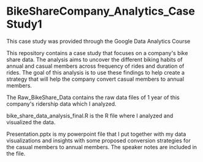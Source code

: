 # BikeShareCompany_Analytics_CaseStudy1

This case study was provided through the Google Data Analytics Course

This repository contains a case study that focuses on a company's bike share data. The analysis aims to uncover the different biking habits of annual and casual members across frequency of rides and duration of rides. The goal of this analysis is to use these findings to help create a strategy that will help the company convert casual members to annual members.

The Raw_BikeShare_Data contains the raw data files of 1 year of this company's ridership data which I analyzed.

bike_share_data_analysis_final.R is the R file where I analyzed and visualized the data.

Presentation.pptx is my powerpoint file that I put together with my data visualizations and insights with some proposed conversion strategies for the casual members to annual members. The speaker notes are included in the file.
